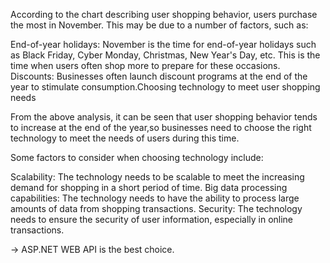 According to the chart describing user shopping behavior, users purchase the most in November. This may be due to a number of factors, such as:

End-of-year holidays: November is the time for end-of-year holidays such as Black Friday, Cyber Monday, Christmas, New Year's Day, etc. This is the time when users often shop more to prepare for these occasions. Discounts: Businesses often launch discount programs at the end of the year to stimulate consumption.Choosing technology to meet user shopping needs

From the above analysis, it can be seen that user shopping behavior tends to increase at the end of the year,so businesses need to choose the right technology to meet the needs of users during this time.

Some factors to consider when choosing technology include:

Scalability: The technology needs to be scalable to meet the increasing demand for shopping in a short period of time. Big data processing capabilities: The technology needs to have the ability to process large amounts of data from shopping transactions. Security: The technology needs to ensure the security of user information, especially in online transactions.

-> ASP.NET WEB API is the best choice.
